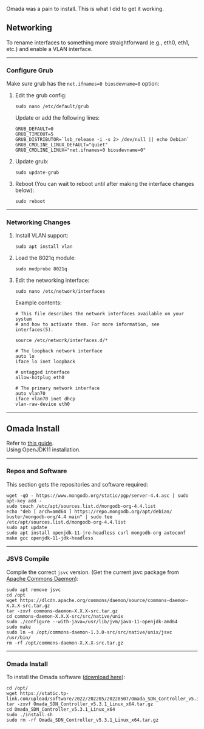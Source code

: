 Omada was a pain to install. This is what I did to get it working.

## Networking

To rename interfaces to something more straightforward (e.g., eth0, eth1, etc.) and enable a VLAN interface.

---

### Configure Grub

Make sure grub has the `net.ifnames=0 biosdevname=0` option:

1. Edit the grub config:
   
       sudo nano /etc/default/grub

   Update or add the following lines:

       GRUB_DEFAULT=0
       GRUB_TIMEOUT=5
       GRUB_DISTRIBUTOR=`lsb_release -i -s 2> /dev/null || echo Debian`
       GRUB_CMDLINE_LINUX_DEFAULT="quiet"
       GRUB_CMDLINE_LINUX="net.ifnames=0 biosdevname=0"

2. Update grub:

       sudo update-grub

3. Reboot (You can wait to reboot until after making the interface changes below):

       sudo reboot

---

### Networking Changes

1. Install VLAN support:

       sudo apt install vlan

2. Load the 8021q module:

       sudo modprobe 8021q

3. Edit the networking interface:

       sudo nano /etc/network/interfaces

   Example contents:
   
       # This file describes the network interfaces available on your system
       # and how to activate them. For more information, see interfaces(5).

       source /etc/network/interfaces.d/*

       # The loopback network interface
       auto lo
       iface lo inet loopback

       # untagged interface
       allow-hotplug eth0

       # The primary network interface
       auto vlan70
       iface vlan70 inet dhcp
       vlan-raw-device eth0

---

## Omada Install

Refer to [this guide](https://www.tp-link.com/us/support/faq/3272/).  
Using OpenJDK11 installation.

---

### Repos and Software

This section gets the repositories and software required:

    wget -qO - https://www.mongodb.org/static/pgp/server-4.4.asc | sudo apt-key add -
    sudo touch /etc/apt/sources.list.d/mongodb-org-4.4.list
    echo "deb [ arch=amd64 ] https://repo.mongodb.org/apt/debian/ buster/mongodb-org/4.4 main" | sudo tee /etc/apt/sources.list.d/mongodb-org-4.4.list
    sudo apt update
    sudo apt install openjdk-11-jre-headless curl mongodb-org autoconf make gcc openjdk-11-jdk-headless

---

### JSVS Compile

Compile the correct `jsvc` version. (Get the current jsvc package from [Apache Commons Daemon](https://dlcdn.apache.org/commons/daemon/source/)):

    sudo apt remove jsvc
    cd /opt
    wget https://dlcdn.apache.org/commons/daemon/source/commons-daemon-X.X.X-src.tar.gz
    tar -zxvf commons-daemon-X.X.X-src.tar.gz
    cd commons-daemon-X.X.X-src/src/native/unix
    sudo ./configure --with-java=/usr/lib/jvm/java-11-openjdk-amd64
    sudo make
    sudo ln –s /opt/commons-daemon-1.3.0-src/src/native/unix/jsvc /usr/bin/
    rm -rf /opt/commons-daemon-X.X.X-src.tar.gz

---

### Omada Install

To install the Omada software ([download here](https://www.tp-link.com/us/support/download/omada-software-controller/#Controller_Software)):

    cd /opt/
    wget https://static.tp-link.com/upload/software/2022/202205/20220507/Omada_SDN_Controller_v5.3.1_Linux_x64.tar.gz
    tar -zxvf Omada_SDN_Controller_v5.3.1_Linux_x64.tar.gz
    cd Omada_SDN_Controller_v5.3.1_Linux_x64
    sudo ./install.sh
    sudo rm -rf Omada_SDN_Controller_v5.3.1_Linux_x64.tar.gz
